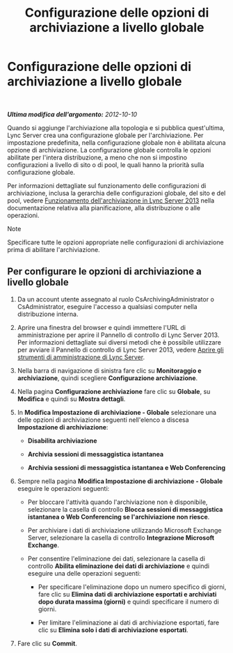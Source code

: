 ﻿---
title: Configurazione delle opzioni di archiviazione a livello globale
TOCTitle: Configurazione delle opzioni di archiviazione a livello globale
ms:assetid: bfe415f7-2abf-41ee-a1cb-cf48b2d59c0c
ms:mtpsurl: https://technet.microsoft.com/it-it/library/JJ205233(v=OCS.15)
ms:contentKeyID: 49301842
ms.date: 08/24/2015
mtps_version: v=OCS.15
ms.translationtype: HT
---

# Configurazione delle opzioni di archiviazione a livello globale

 

_**Ultima modifica dell'argomento:** 2012-10-10_

Quando si aggiunge l'archiviazione alla topologia e si pubblica quest'ultima, Lync Server crea una configurazione globale per l'archiviazione. Per impostazione predefinita, nella configurazione globale non è abilitata alcuna opzione di archiviazione. La configurazione globale controlla le opzioni abilitate per l'intera distribuzione, a meno che non si impostino configurazioni a livello di sito o di pool, le quali hanno la priorità sulla configurazione globale.

Per informazioni dettagliate sul funzionamento delle configurazioni di archiviazione, inclusa la gerarchia delle configurazioni globale, del sito e del pool, vedere [Funzionamento dell'archiviazione in Lync Server 2013](lync-server-2013-how-archiving-works.md) nella documentazione relativa alla pianificazione, alla distribuzione o alle operazioni.


> [!NOTE]
> Specificare tutte le opzioni appropriate nelle configurazioni di archiviazione prima di abilitare l'archiviazione.



## Per configurare le opzioni di archiviazione a livello globale

1.  Da un account utente assegnato al ruolo CsArchivingAdministrator o CsAdministrator, eseguire l'accesso a qualsiasi computer nella distribuzione interna.

2.  Aprire una finestra del browser e quindi immettere l'URL di amministrazione per aprire il Pannello di controllo di Lync Server 2013. Per informazioni dettagliate sui diversi metodi che è possibile utilizzare per avviare il Pannello di controllo di Lync Server 2013, vedere [Aprire gli strumenti di amministrazione di Lync Server](lync-server-2013-open-lync-server-administrative-tools.md).

3.  Nella barra di navigazione di sinistra fare clic su **Monitoraggio e archiviazione**, quindi scegliere **Configurazione archiviazione**.

4.  Nella pagina **Configurazione archiviazione** fare clic su **Globale**, su **Modifica** e quindi su **Mostra dettagli**.

5.  In **Modifica Impostazione di archiviazione - Globale** selezionare una delle opzioni di archiviazione seguenti nell'elenco a discesa **Impostazione di archiviazione**:
    
      - **Disabilita archiviazione**
    
      - **Archivia sessioni di messaggistica istantanea**
    
      - **Archivia sessioni di messaggistica istantanea e Web Conferencing**

6.  Sempre nella pagina **Modifica Impostazione di archiviazione - Globale** eseguire le operazioni seguenti:
    
      - Per bloccare l'attività quando l'archiviazione non è disponibile, selezionare la casella di controllo **Blocca sessioni di messaggistica istantanea o Web Conferencing se l'archiviazione non riesce**.
    
      - Per archiviare i dati di archiviazione utilizzando Microsoft Exchange Server, selezionare la casella di controllo **Integrazione Microsoft Exchange**.
    
      - Per consentire l'eliminazione dei dati, selezionare la casella di controllo **Abilita eliminazione dei dati di archiviazione** e quindi eseguire una delle operazioni seguenti:
        
          - Per specificare l'eliminazione dopo un numero specifico di giorni, fare clic su **Elimina dati di archiviazione esportati e archiviati dopo durata massima (giorni)** e quindi specificare il numero di giorni.
        
          - Per limitare l'eliminazione ai dati di archiviazione esportati, fare clic su **Elimina solo i dati di archiviazione esportati**.

7.  Fare clic su **Commit**.

